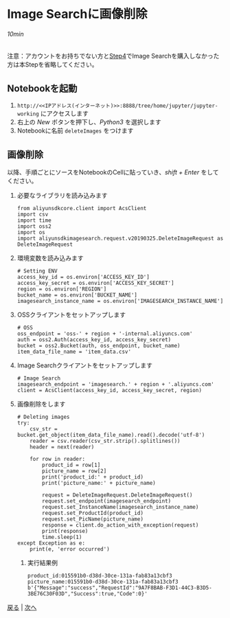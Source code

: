 # Image Searchに画像削除
###### 10min

注意：アカウントをお持ちでない方と[Step4](Step4.md)でImage Searchを購入しなかった方は本Stepを省略してください。

## Notebookを起動
1. `http://<<IPアドレス(インターネット)>>:8888/tree/home/jupyter/jupyter-working` にアクセスします
1. 右上の *New* ボタンを押下し、*Python3* を選択します
1. Notebookに名前 `deleteImages` をつけます

## 画像削除
以降、手順ごとにソースをNotebookのCellに貼っていき、*shift + Enter* をしてください。
1. 必要なライブラリを読み込みます
    ```
    from aliyunsdkcore.client import AcsClient
    import csv
    import time
    import oss2
    import os
    import aliyunsdkimagesearch.request.v20190325.DeleteImageRequest as DeleteImageRequest
    ```
1. 環境変数を読み込みます
    ```
    # Setting ENV
    access_key_id = os.environ['ACCESS_KEY_ID']
    access_key_secret = os.environ['ACCESS_KEY_SECRET']
    region = os.environ['REGION']
    bucket_name = os.environ['BUCKET_NAME']
    imagesearch_instance_name = os.environ['IMAGESEARCH_INSTANCE_NAME']
    ```
1. OSSクライアントをセットアップします
    ```
    # OSS
    oss_endpoint = 'oss-' + region + '-internal.aliyuncs.com'
    auth = oss2.Auth(access_key_id, access_key_secret)
    bucket = oss2.Bucket(auth, oss_endpoint, bucket_name)
    item_data_file_name = 'item_data.csv'
    ```
1. Image Searchクライアントをセットアップします
    ```
    # Image Search
    imagesearch_endpoint = 'imagesearch.' + region + '.aliyuncs.com'
    client = AcsClient(access_key_id, access_key_secret, region)
    ```
1. 画像削除をします
    ```
    # Deleting images
    try:
        csv_str = bucket.get_object(item_data_file_name).read().decode('utf-8')
        reader = csv.reader(csv_str.strip().splitlines())
        header = next(reader)

        for row in reader:
            product_id = row[1]
            picture_name = row[2]
            print('product_id:' + product_id)
            print('picture_name:' + picture_name)

            request = DeleteImageRequest.DeleteImageRequest()
            request.set_endpoint(imagesearch_endpoint)
            request.set_InstanceName(imagesearch_instance_name)
            request.set_ProductId(product_id)
            request.set_PicName(picture_name)
            response = client.do_action_with_exception(request)
            print(response)
            time.sleep(1)
    except Exception as e:
        print(e, 'error occurred')
    ```
    1. 実行結果例
        ```
        product_id:015591b0-d38d-30ce-131a-fab83a13cbf3
        picture_name:015591b0-d38d-30ce-131a-fab83a13cbf3
        b'{"Message":"success","RequestId":"9A7F8BAB-F3D1-44C3-B3D5-3BE76C30F03D","Success":true,"Code":0}'
        ```


[戻る](Step9.md) | [次へ](Step11.md)
